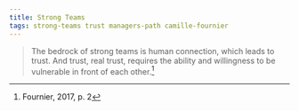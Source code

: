 ```yaml
---
title: Strong Teams
tags: strong-teams trust managers-path camille-fournier
---
```


> The bedrock of strong teams is human connection, which leads to trust.  And trust, real trust, requires the ability and willingness to be vulnerable in front of each other.[^trust]

[^trust]: Fournier, 2017, p. 2
